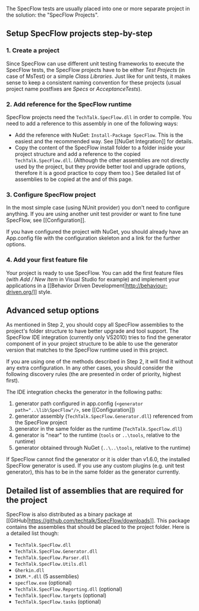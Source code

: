 The SpecFlow tests are usually placed into one or more separate project in the solution: the "SpecFlow Projects". 

## Setup SpecFlow projects step-by-step

### 1. Create a project
Since SpecFlow can use different unit testing frameworks to execute the SpecFlow tests, the SpecFlow projects have to be either _Test Projects_ (in case of MsTest) or a simple _Class Libraries_. Just like for unit tests, it makes sense to keep a consistent naming convention for these projects (usual project name postfixes are _Specs_ or _AcceptanceTests_).

### 2. Add reference for the SpecFlow runtime
SpecFlow projects need the `TechTalk.SpecFlow.dll` in order to compile. You need to add a reference to this assembly in one of the following ways:

* Add the reference with NuGet: `Install-Package SpecFlow`. This is the easiest and the recommended way. See [[NuGet Integration]] for details.
* Copy the content of the SpecFlow install folder to a folder inside your project structure and add a reference to the copied `TechTalk.SpecFlow.dll`. (Although the other assemblies are not directly used by the project, but they provide better tool and upgrade options, therefore it is a good practice to copy them too.) See detailed list of assemblies to be copied at the and of this page.

### 3. Configure SpecFlow project
In the most simple case (using NUnit provider) you don't need to configure anything. If you are using another unit test provider or want to fine tune SpecFlow, see [[Configuration]].

If you have configured the project with NuGet, you should already have an App.config file with the configuration skeleton and a link for the further options. 

### 4. Add your first feature file

Your project is ready to use SpecFlow. You can add the first feature files (with _Add / New Item_ in Visual Studio for example) and implement your applications in a [[Behavior Driven Development|http://behaviour-driven.org/]] style. 

## Advanced setup options

As mentioned in Step 2, you should copy all SpecFlow assemblies to the project's folder structure to have better upgrade and tool support. The SpecFlow IDE integration (currently only VS2010) tries to find the generator component of in your project structure to be able to use the generator version that matches to the SpecFlow runtime used in this project.

If you are using one of the methods described in Step 2, it will find it without any extra configuration. In any other cases, you should consider the following discovery rules (the are presented in order of priority, highest first).

The IDE  integration checks the generator in the following paths:
 
1. generator path configured in app.config (`<generator path="..\lib\SpecFlow"/>`, see [[Configuration]])
2. generator assembly (`TechTalk.SpecFlow.Generator.dll`) referenced from the SpecFlow project
3. generator in the same folder as the runtime (`TechTalk.SpecFlow.dll`)
4. generator is "near" to the runtime (`tools` or `..\tools`, relative to the runtime)
5. generator obtained through NuGet (`..\..\tools`, relative to the runtime)

If SpecFlow cannot find the generator or it is older than v1.6.0, the installed SpecFlow generator is used. If you use any custom plugins (e.g. unit test generator), this has to be in the same folder as the generator currently.

## Detailed list of assemblies that are required for the project

SpecFlow is also distributed as a binary package at [[GitHub|https://github.com/techtalk/SpecFlow/downloads]]. This package contains the assemblies that should be placed to the project folder. Here is a detailed list though:

* `TechTalk.SpecFlow.dll`
* `TechTalk.SpecFlow.Generator.dll`
* `TechTalk.SpecFlow.Parser.dll`
* `TechTalk.SpecFlow.Utils.dll`
* `Gherkin.dll`
* `IKVM.*.dll` (5 assemblies)
* `specflow.exe` (optional)
* `TechTalk.SpecFlow.Reporting.dll` (optional)
* `TechTalk.SpecFlow.targets` (optional)
* `TechTalk.SpecFlow.tasks` (optional)
